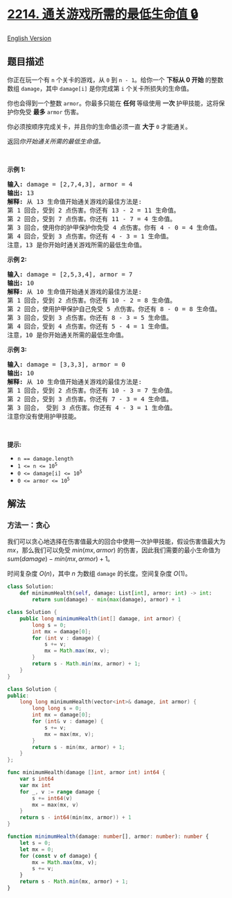# [2214. 通关游戏所需的最低生命值 🔒](https://leetcode.cn/problems/minimum-health-to-beat-game)

[English Version](/solution/2200-2299/2214.Minimum%20Health%20to%20Beat%20Game/README_EN.md)

<!-- tags:贪心,数组 -->

## 题目描述

<!-- 这里写题目描述 -->

<p>你正在玩一个有 <code>n</code> 个关卡的游戏，从 <code>0</code> 到 <code>n - 1</code>。给你一个&nbsp;<strong>下标从 0&nbsp;开始&nbsp;</strong>的整数数组 <code>damage</code>，其中 <code>damage[i]</code> 是你完成第 <code>i</code> 个关卡所损失的生命值。</p>

<p>你也会得到一个整数 <code>armor</code>。你最多只能在&nbsp;<strong>任何&nbsp;</strong>等级使用&nbsp;<strong>一次&nbsp;</strong>护甲技能，这将保护你免受 <strong>最多</strong>&nbsp;<code>armor</code> 伤害。</p>

<p>你必须按顺序完成关卡，并且你的生命值必须一直&nbsp;<strong>大于</strong> <code>0</code> 才能通关。</p>

<p>返回<em>你开始通关所需的最低生命值。</em></p>

<p>&nbsp;</p>

<p><strong>示例 1:</strong></p>

<pre>
<strong>输入:</strong> damage = [2,7,4,3], armor = 4
<strong>输出:</strong> 13
<strong>解释:</strong> 从 13 生命值开始通关游戏的最佳方法是:
第 1 回合，受到 2 点伤害。你还有 13 - 2 = 11 生命值。
第 2 回合，受到 7 点伤害。你还有 11 - 7 = 4 生命值。
第 3 回合，使用你的护甲保护你免受 4 点伤害。你有 4 - 0 = 4 生命值。
第 4 回合，受到 3 点伤害。你还有 4 - 3 = 1 生命值。
注意，13 是你开始时通关游戏所需的最低生命值。
</pre>

<p><strong>示例 2:</strong></p>

<pre>
<strong>输入:</strong> damage = [2,5,3,4], armor = 7
<strong>输出:</strong> 10
<strong>解释:</strong> 从 10 生命值开始通关游戏的最佳方法是:
第 1 回合，受到 2 点伤害。你还有 10 - 2 = 8 生命值。
第 2 回合，使用护甲保护自己免受 5 点伤害。你还有 8 - 0 = 8 生命值。
第 3 回合，受到 3 点伤害。你还有 8 - 3 = 5 生命值。
第 4 回合，受到 4 点伤害。你还有 5 - 4 = 1 生命值。
注意，10 是你开始通关所需的最低生命值。
</pre>

<p><strong>示例 3:</strong></p>

<pre>
<strong>输入:</strong> damage = [3,3,3], armor = 0
<strong>输出:</strong> 10
<strong>解释:</strong> 从 10 生命值开始通关游戏的最佳方法是:
第 1 回合，受到 2 点伤害。你还有 10 - 3 = 7 生命值。
第 2 回合，受到 3 点伤害。你还有 7 - 3 = 4 生命值。
第 3 回合， 受到 3 点伤害。你还有 4 - 3 = 1 生命值。
注意你没有使用护甲技能。</pre>

<p>&nbsp;</p>

<p><strong>提示:</strong></p>

<ul>
	<li><code>n == damage.length</code></li>
	<li><code>1 &lt;= n &lt;= 10<sup>5</sup></code></li>
	<li><code>0 &lt;= damage[i] &lt;= 10<sup>5</sup></code></li>
	<li><code>0 &lt;= armor &lt;= 10<sup>5</sup></code></li>
</ul>

## 解法

### 方法一：贪心

我们可以贪心地选择在伤害值最大的回合中使用一次护甲技能，假设伤害值最大为 $mx$，那么我们可以免受 $min(mx, armor)$ 的伤害，因此我们需要的最小生命值为 $sum(damage) - min(mx, armor) + 1$。

时间复杂度 $O(n)$，其中 $n$ 为数组 `damage` 的长度。空间复杂度 $O(1)$。

<!-- tabs:start -->

```python
class Solution:
    def minimumHealth(self, damage: List[int], armor: int) -> int:
        return sum(damage) - min(max(damage), armor) + 1
```

```java
class Solution {
    public long minimumHealth(int[] damage, int armor) {
        long s = 0;
        int mx = damage[0];
        for (int v : damage) {
            s += v;
            mx = Math.max(mx, v);
        }
        return s - Math.min(mx, armor) + 1;
    }
}
```

```cpp
class Solution {
public:
    long long minimumHealth(vector<int>& damage, int armor) {
        long long s = 0;
        int mx = damage[0];
        for (int& v : damage) {
            s += v;
            mx = max(mx, v);
        }
        return s - min(mx, armor) + 1;
    }
};
```

```go
func minimumHealth(damage []int, armor int) int64 {
	var s int64
	var mx int
	for _, v := range damage {
		s += int64(v)
		mx = max(mx, v)
	}
	return s - int64(min(mx, armor)) + 1
}
```

```ts
function minimumHealth(damage: number[], armor: number): number {
    let s = 0;
    let mx = 0;
    for (const v of damage) {
        mx = Math.max(mx, v);
        s += v;
    }
    return s - Math.min(mx, armor) + 1;
}
```

<!-- tabs:end -->

<!-- end -->
